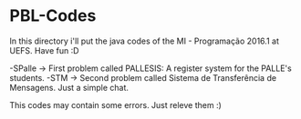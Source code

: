 # PBL-Codes

In this directory i'll put the java codes of the MI - Programação 2016.1 at UEFS. Have fun :D

-SPalle -> First problem called PALLESIS: A register system for the PALLE's students.
-STM -> Second problem called Sistema de Transferência de Mensagens. Just a simple chat.

This codes may contain some errors. Just releve them :)
